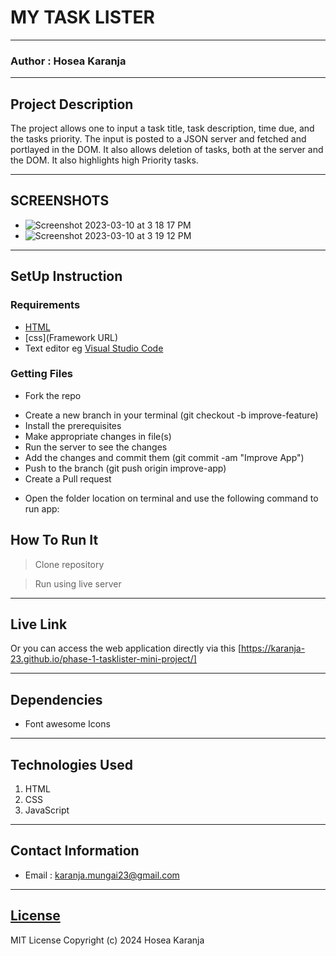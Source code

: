 # MY TASK LISTER
*****
### Author : Hosea Karanja
****
## Project Description
The project allows one to input a task title, task description, time due, and the tasks priority. The input is posted to a JSON server and fetched and portlayed in the DOM. It also allows deletion of tasks, both at the server and the DOM. It also highlights high Priority tasks.
******

## SCREENSHOTS
- ![Screenshot 2023-03-10 at 3 18 17 PM](https://private-user-images.githubusercontent.com/147525722/373969231-a9ecad49-ac5d-4011-89f4-b42bf3f21b6d.png?jwt=eyJhbGciOiJIUzI1NiIsInR5cCI6IkpXVCJ9.eyJpc3MiOiJnaXRodWIuY29tIiwiYXVkIjoicmF3LmdpdGh1YnVzZXJjb250ZW50LmNvbSIsImtleSI6ImtleTUiLCJleHAiOjE3MjgyMzgzMzQsIm5iZiI6MTcyODIzODAzNCwicGF0aCI6Ii8xNDc1MjU3MjIvMzczOTY5MjMxLWE5ZWNhZDQ5LWFjNWQtNDAxMS04OWY0LWI0MmJmM2YyMWI2ZC5wbmc_WC1BbXotQWxnb3JpdGhtPUFXUzQtSE1BQy1TSEEyNTYmWC1BbXotQ3JlZGVudGlhbD1BS0lBVkNPRFlMU0E1M1BRSzRaQSUyRjIwMjQxMDA2JTJGdXMtZWFzdC0xJTJGczMlMkZhd3M0X3JlcXVlc3QmWC1BbXotRGF0ZT0yMDI0MTAwNlQxODA3MTRaJlgtQW16LUV4cGlyZXM9MzAwJlgtQW16LVNpZ25hdHVyZT1lMDBiNTFmZjk0NWJmMjAwMzk3ZmUwYTg0MmE3ZDNmZDEwYTAwMjAyYTNiMDM3MzhmYTcxOGUxMmFiYWJlYjc4JlgtQW16LVNpZ25lZEhlYWRlcnM9aG9zdCJ9.9WIDyT27DT6b31yvlEj--PAbJkT8SvL6YZKKmF_FueY)
- ![Screenshot 2023-03-10 at 3 19 12 PM](https://private-user-images.githubusercontent.com/147525722/373969312-0899c0db-04d6-4360-8432-55ee8ee7160a.png?jwt=eyJhbGciOiJIUzI1NiIsInR5cCI6IkpXVCJ9.eyJpc3MiOiJnaXRodWIuY29tIiwiYXVkIjoicmF3LmdpdGh1YnVzZXJjb250ZW50LmNvbSIsImtleSI6ImtleTUiLCJleHAiOjE3MjgyMzgxOTYsIm5iZiI6MTcyODIzNzg5NiwicGF0aCI6Ii8xNDc1MjU3MjIvMzczOTY5MzEyLTA4OTljMGRiLTA0ZDYtNDM2MC04NDMyLTU1ZWU4ZWU3MTYwYS5wbmc_WC1BbXotQWxnb3JpdGhtPUFXUzQtSE1BQy1TSEEyNTYmWC1BbXotQ3JlZGVudGlhbD1BS0lBVkNPRFlMU0E1M1BRSzRaQSUyRjIwMjQxMDA2JTJGdXMtZWFzdC0xJTJGczMlMkZhd3M0X3JlcXVlc3QmWC1BbXotRGF0ZT0yMDI0MTAwNlQxODA0NTZaJlgtQW16LUV4cGlyZXM9MzAwJlgtQW16LVNpZ25hdHVyZT0zN2NkYzk3NzhhN2JmMTdiMWJjZTdjZWRjMWRlNTk4MzNlOGJiZDBiZTAxMWY5NzFhYWM1NzBiZTYwOWViY2YxJlgtQW16LVNpZ25lZEhlYWRlcnM9aG9zdCJ9.S-zg9zGgMU6A1eiQQkRkFMVfGTz3n8SbBIYQN07PcmY)



********
## SetUp Instruction
### Requirements
* [HTML](html.com)
* [css](Framework URL)
* Text editor eg [Visual Studio Code](https://code.visualstudio.com/download)


### Getting Files
* Fork the repo
- Create a new branch in your terminal (git checkout -b improve-feature)
- Install the prerequisites
- Make appropriate changes in file(s)
- Run the server to see the changes
- Add the changes and commit them (git commit -am "Improve App")
- Push to the branch (git push origin improve-app)
- Create a Pull request
* Open the folder location on terminal and use the following command to run app:

## How To Run It
>  Clone repository

> Run using live server
*****
## Live Link
Or you can access the web application directly via this [https://karanja-23.github.io/phase-1-tasklister-mini-project/]
*****
## Dependencies

- Font awesome Icons

*****
## Technologies Used
1. HTML
2. CSS
3. JavaScript
*****
## Contact Information
* Email : karanja.mungai23@gmail.com
*****
## [License](LICENSE)
MIT License
Copyright (c) 2024 Hosea Karanja